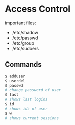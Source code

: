 # Access Control

important files:

- /etc/shadow
- /etc/passwd
- /etc/group
- /etc/sudoers

## Commands

```bash
$ adduser
$ userdel
$ passwd
# change password of user
$ last
# shows last logins
$ id
# shows ids of user
$ w
# shows current sessions
```
